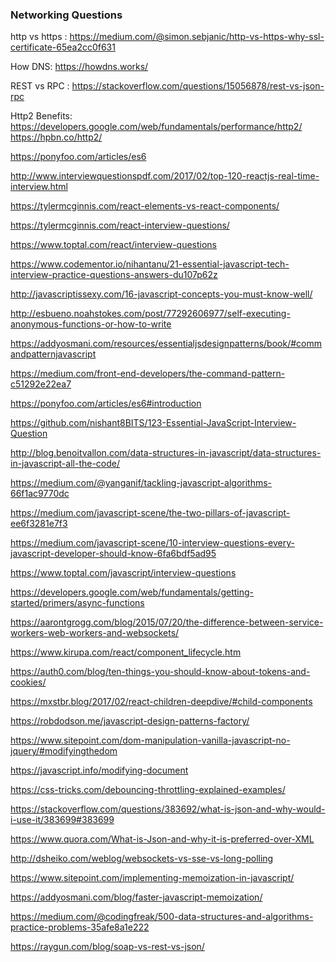 ### Networking Questions

http vs https : https://medium.com/@simon.sebjanic/http-vs-https-why-ssl-certificate-65ea2cc0f631

How DNS: https://howdns.works/

REST vs RPC : https://stackoverflow.com/questions/15056878/rest-vs-json-rpc

Http2 Benefits: https://developers.google.com/web/fundamentals/performance/http2/
                https://hpbn.co/http2/



https://ponyfoo.com/articles/es6

http://www.interviewquestionspdf.com/2017/02/top-120-reactjs-real-time-interview.html

https://tylermcginnis.com/react-elements-vs-react-components/

https://tylermcginnis.com/react-interview-questions/

https://www.toptal.com/react/interview-questions

https://www.codementor.io/nihantanu/21-essential-javascript-tech-interview-practice-questions-answers-du107p62z

http://javascriptissexy.com/16-javascript-concepts-you-must-know-well/

http://esbueno.noahstokes.com/post/77292606977/self-executing-anonymous-functions-or-how-to-write

https://addyosmani.com/resources/essentialjsdesignpatterns/book/#commandpatternjavascript

https://medium.com/front-end-developers/the-command-pattern-c51292e22ea7

https://ponyfoo.com/articles/es6#introduction

https://github.com/nishant8BITS/123-Essential-JavaScript-Interview-Question

http://blog.benoitvallon.com/data-structures-in-javascript/data-structures-in-javascript-all-the-code/

https://medium.com/@yanganif/tackling-javascript-algorithms-66f1ac9770dc

https://medium.com/javascript-scene/the-two-pillars-of-javascript-ee6f3281e7f3

https://medium.com/javascript-scene/10-interview-questions-every-javascript-developer-should-know-6fa6bdf5ad95

https://www.toptal.com/javascript/interview-questions

https://developers.google.com/web/fundamentals/getting-started/primers/async-functions

https://aarontgrogg.com/blog/2015/07/20/the-difference-between-service-workers-web-workers-and-websockets/

https://www.kirupa.com/react/component_lifecycle.htm

https://auth0.com/blog/ten-things-you-should-know-about-tokens-and-cookies/

https://mxstbr.blog/2017/02/react-children-deepdive/#child-components

https://robdodson.me/javascript-design-patterns-factory/

https://www.sitepoint.com/dom-manipulation-vanilla-javascript-no-jquery/#modifyingthedom

https://javascript.info/modifying-document

https://css-tricks.com/debouncing-throttling-explained-examples/

https://stackoverflow.com/questions/383692/what-is-json-and-why-would-i-use-it/383699#383699

https://www.quora.com/What-is-Json-and-why-it-is-preferred-over-XML

http://dsheiko.com/weblog/websockets-vs-sse-vs-long-polling

https://www.sitepoint.com/implementing-memoization-in-javascript/

https://addyosmani.com/blog/faster-javascript-memoization/

https://medium.com/@codingfreak/500-data-structures-and-algorithms-practice-problems-35afe8a1e222

https://raygun.com/blog/soap-vs-rest-vs-json/
